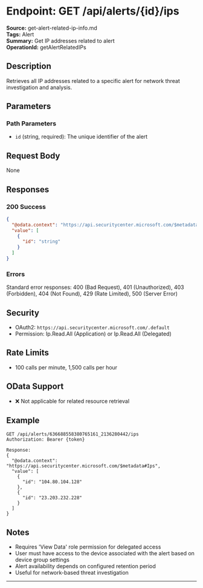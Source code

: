 # Endpoint: GET /api/alerts/{id}/ips

**Source:** get-alert-related-ip-info.md  
**Tags:** Alert  
**Summary:** Get IP addresses related to alert  
**OperationId:** getAlertRelatedIPs

## Description
Retrieves all IP addresses related to a specific alert for network threat investigation and analysis.

## Parameters
### Path Parameters
- `id` (string, required): The unique identifier of the alert

## Request Body
None

## Responses
### 200 Success
```json
{
  "@odata.context": "https://api.securitycenter.microsoft.com/$metadata#Ips",
  "value": [
    {
      "id": "string"
    }
  ]
}
```

### Errors
Standard error responses: 400 (Bad Request), 401 (Unauthorized), 403 (Forbidden), 404 (Not Found), 429 (Rate Limited), 500 (Server Error)

## Security
- OAuth2: `https://api.securitycenter.microsoft.com/.default`
- Permission: Ip.Read.All (Application) or Ip.Read.All (Delegated)

## Rate Limits
- 100 calls per minute, 1,500 calls per hour

## OData Support
- ❌ Not applicable for related resource retrieval

## Example
```http
GET /api/alerts/636688558380765161_2136280442/ips
Authorization: Bearer {token}

Response:
{
  "@odata.context": "https://api.securitycenter.microsoft.com/$metadata#Ips",
  "value": [
    {
      "id": "104.80.104.128"
    },
    {
      "id": "23.203.232.228"
    }
  ]
}
```

## Notes
- Requires 'View Data' role permission for delegated access
- User must have access to the device associated with the alert based on device group settings
- Alert availability depends on configured retention period
- Useful for network-based threat investigation

---
